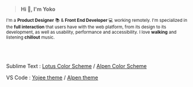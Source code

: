 <br/><br/>   

> **Hi :wave:, I'm Yoko**

<sub>I'm a **Product Designer** :books: & **Front End Developer** :computer: working remotely. I'm specialized in the **full interaction** that users have with the web platform, from its design to its development, as well as usability, performance and accessibility. I love **walking** and listening **chillout** music.</sub>

<br/><br/> 

Sublime Text : [Lotus Color Scheme](https://packagecontrol.io/packages/Lotus%20Color%20Scheme) / [Alpen Color Scheme](https://packagecontrol.io/packages/Alpen%20Color%20Scheme)
  
VS Code : [Yojee theme](https://marketplace.visualstudio.com/items?itemName=Yoko-Luxelego.yojee) / [Alpen theme](https://marketplace.visualstudio.com/items?itemName=Yoko-Luxelego.alpen)

